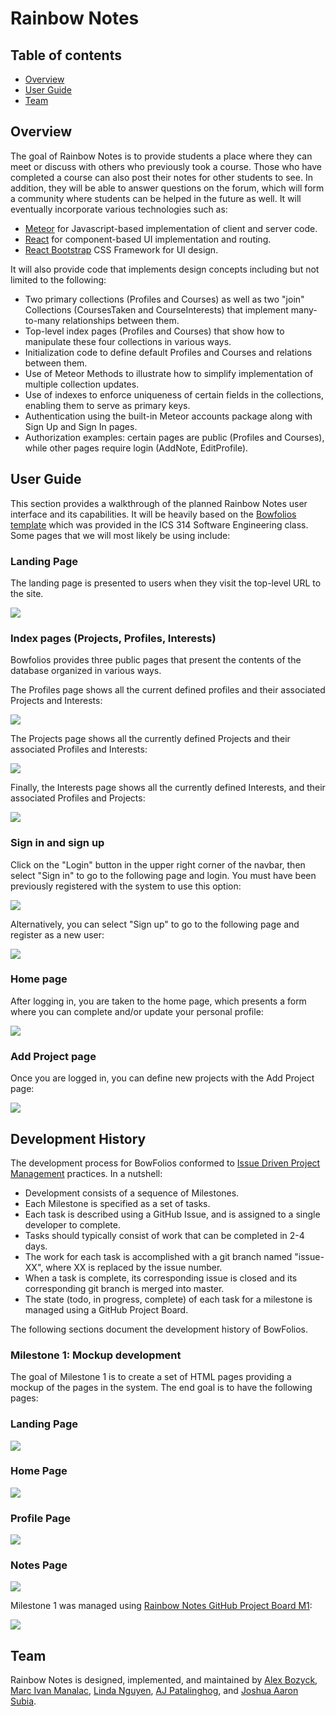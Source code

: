 # Rainbow Notes

## Table of contents

* [Overview](#overview)
* [User Guide](#user-guide)
* [Team](#team)

## Overview

The goal of Rainbow Notes is to provide students a place where they can meet or discuss with others who previously took a course. Those who have completed a course can also post their notes for other students to see. In addition, they will be able to answer questions on the forum, which will form a community where students can be helped in the future as well. It will eventually incorporate various technologies such as:

* [Meteor](https://www.meteor.com/) for Javascript-based implementation of client and server code.
* [React](https://reactjs.org/) for component-based UI implementation and routing.
* [React Bootstrap](https://react-bootstrap.github.io/) CSS Framework for UI design.

It will also provide code that implements design concepts including but not limited to the following:

* Two primary collections (Profiles and Courses) as well as two "join" Collections (CoursesTaken and CourseInterests) that implement many-to-many relationships between them.
* Top-level index pages (Profiles and Courses) that show how to manipulate these four collections in various ways.
* Initialization code to define default Profiles and Courses and relations between them.
* Use of Meteor Methods to illustrate how to simplify implementation of multiple collection updates.
* Use of indexes to enforce uniqueness of certain fields in the collections, enabling them to serve as primary keys.
* Authentication using the built-in Meteor accounts package along with Sign Up and Sign In pages.
* Authorization examples: certain pages are public (Profiles and Courses), while other pages require login (AddNote, EditProfile).

## User Guide

This section provides a walkthrough of the planned Rainbow Notes user interface and its capabilities. It will be heavily based on the [Bowfolios template](https://bowfolios.github.io) which was provided in the ICS 314 Software Engineering class. Some pages that we will most likely be using include:

### Landing Page

The landing page is presented to users when they visit the top-level URL to the site.

![](https://bowfolios.github.io/images/landing-page.png)

### Index pages (Projects, Profiles, Interests)

Bowfolios provides three public pages that present the contents of the database organized in various ways.

The Profiles page shows all the current defined profiles and their associated Projects and Interests:

![](https://bowfolios.github.io/images/profiles-page.png)

The Projects page shows all the currently defined Projects and their associated Profiles and Interests:

![](https://bowfolios.github.io/images/projects-page.png)

Finally, the Interests page shows all the currently defined Interests, and their associated Profiles and Projects:

![](https://bowfolios.github.io/images/interests-page.png)


### Sign in and sign up

Click on the "Login" button in the upper right corner of the navbar, then select "Sign in" to go to the following page and login. You must have been previously registered with the system to use this option:

![](https://bowfolios.github.io/images/signin-page.png)

Alternatively, you can select "Sign up" to go to the following page and register as a new user:

![](https://bowfolios.github.io/images/signup-page.png)

### Home page

After logging in, you are taken to the home page, which presents a form where you can complete and/or update your personal profile:

![](https://bowfolios.github.io/images/home-page.png)

### Add Project page

Once you are logged in, you can define new projects with the Add Project page:

![](https://bowfolios.github.io/images/add-project-page.png)

## Development History

The development process for BowFolios conformed to [Issue Driven Project Management](http://courses.ics.hawaii.edu/ics314f19/modules/project-management/) practices. In a nutshell:

* Development consists of a sequence of Milestones.
* Each Milestone is specified as a set of tasks.
* Each task is described using a GitHub Issue, and is assigned to a single developer to complete.
* Tasks should typically consist of work that can be completed in 2-4 days.
* The work for each task is accomplished with a git branch named "issue-XX", where XX is replaced by the issue number.
* When a task is complete, its corresponding issue is closed and its corresponding git branch is merged into master.
* The state (todo, in progress, complete) of each task for a milestone is managed using a GitHub Project Board.

The following sections document the development history of BowFolios.

### Milestone 1: Mockup development

The goal of Milestone 1 is to create a set of HTML pages providing a mockup of the pages in the system. The end goal is to have the following pages:

### Landing Page
![](images/landing.png)

### Home Page
![](images/home.png)

### Profile Page
![](images/profile.png)

### Notes Page
![](images/notes.png)

Milestone 1 was managed using [Rainbow Notes GitHub Project Board M1](https://github.com/orgs/rainbow-notes/projects/1):

![](images/ProjectM1.png)

## Team
Rainbow Notes is designed, implemented, and maintained by [Alex Bozyck](https://abozb01.github.io/), [Marc Ivan Manalac](https://marcivanmanalac.github.io/), [Linda Nguyen](https://lindanguyen25.github.io), [AJ Patalinghog](https://aj-patalinghog.github.io), and [Joshua Aaron Subia](https://josh-subia.github.io/).
